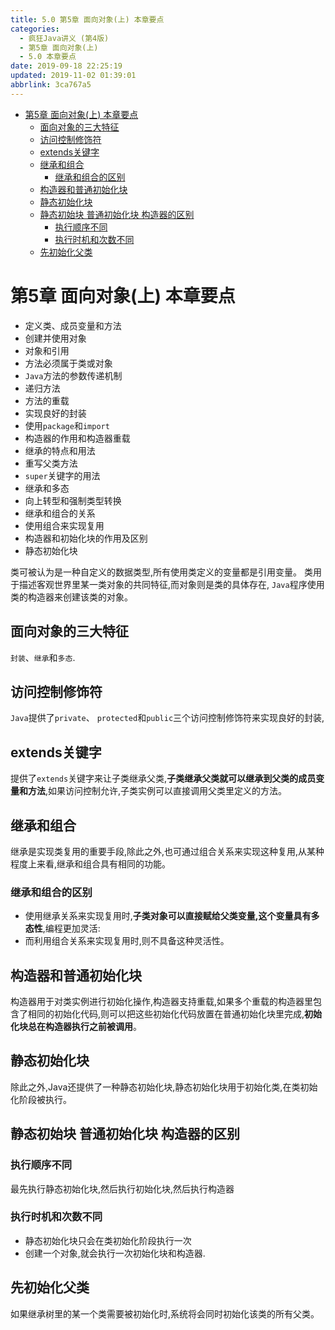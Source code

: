 ```yaml
---
title: 5.0 第5章 面向对象(上) 本章要点
categories: 
  - 疯狂Java讲义 (第4版)
  - 第5章 面向对象(上)
  - 5.0 本章要点
date: 2019-09-18 22:25:19
updated: 2019-11-02 01:39:01
abbrlink: 3ca767a5
---
```

- [第5章 面向对象(上) 本章要点](/ReadingNotes/3ca767a5/#第5章-面向对象-上-本章要点)
    - [面向对象的三大特征](/ReadingNotes/3ca767a5/#面向对象的三大特征)
    - [访问控制修饰符](/ReadingNotes/3ca767a5/#访问控制修饰符)
    - [extends关键字](/ReadingNotes/3ca767a5/#extends关键字)
    - [继承和组合](/ReadingNotes/3ca767a5/#继承和组合)
        - [继承和组合的区别](/ReadingNotes/3ca767a5/#继承和组合的区别)
    - [构造器和普通初始化块](/ReadingNotes/3ca767a5/#构造器和普通初始化块)
    - [静态初始化块](/ReadingNotes/3ca767a5/#静态初始化块)
    - [静态初始块 普通初始化块 构造器的区别](/ReadingNotes/3ca767a5/#静态初始块-普通初始化块-构造器的区别)
        - [执行顺序不同](/ReadingNotes/3ca767a5/#执行顺序不同)
        - [执行时机和次数不同](/ReadingNotes/3ca767a5/#执行时机和次数不同)
    - [先初始化父类](/ReadingNotes/3ca767a5/#先初始化父类)

<!--more-->
<script src="https://cdn.bootcss.com/jquery/3.4.0/jquery.slim.min.js"></script>
<script>$(document).ready(function () {$(".post-body > ul:nth-child(1)").hide();});</script>

<!--end-->
<!--SSTStart-->
# 第5章 面向对象(上) 本章要点 #
- 定义类、成员变量和方法
- 创建并使用对象
- 对象和引用
- 方法必须属于类或对象
- `Java`方法的参数传递机制
- 递归方法
- 方法的重载
- 实现良好的封装
- 使用`package`和`import`
- 构造器的作用和构造器重载
- 继承的特点和用法
- 重写父类方法
- `super`关键字的用法
- 继承和多态
- 向上转型和强制类型转换
- 继承和组合的关系
- 使用组合来实现复用
- 构造器和初始化块的作用及区别
- 静态初始化块


类可被认为是一种自定义的数据类型,所有使用类定义的变量都是引用变量。
类用于描述客观世界里某一类对象的共同特征,而对象则是类的具体存在,
`Java`程序使用类的构造器来创建该类的对象。

## 面向对象的三大特征 ##
`封装`、`继承`和`多态`.
## 访问控制修饰符 ##
`Java`提供了`private`、 `protected`和`public`三个访问控制修饰符来实现良好的封装,
## extends关键字 ##
提供了`extends`关键字来让子类继承父类,**子类继承父类就可以继承到父类的成员变量和方法**,如果访问控制允许,子类实例可以直接调用父类里定义的方法。
## 继承和组合 ##
继承是实现类复用的重要手段,除此之外,也可通过组合关系来实现这种复用,从某种程度上来看,继承和组合具有相同的功能。
### 继承和组合的区别 ###
- 使用继承关系来实现复用时,**子类对象可以直接赋给父类变量,这个变量具有多态性**,编程更加灵活:
- 而利用组合关系来实现复用时,则不具备这种灵活性。

## 构造器和普通初始化块 ##
构造器用于对类实例进行初始化操作,构造器支持重载,如果多个重载的构造器里包含了相同的初始化代码,则可以把这些初始化代码放置在普通初始化块里完成,**初始化块总在构造器执行之前被调用**。
## 静态初始化块 ##
除此之外,Java还提供了一种静态初始化块,静态初始化块用于初始化类,在类初始化阶段被执行。
## 静态初始块 普通初始化块 构造器的区别 ##
### 执行顺序不同 ###
最先执行静态初始化块,然后执行初始化块,然后执行构造器
### 执行时机和次数不同 ###
- 静态初始化块只会在类初始化阶段执行一次
- 创建一个对象,就会执行一次初始化块和构造器.

## 先初始化父类 ##
如果继承树里的某一个类需要被初始化时,系统将会同时初始化该类的所有父类。
<!--SSTStop-->

